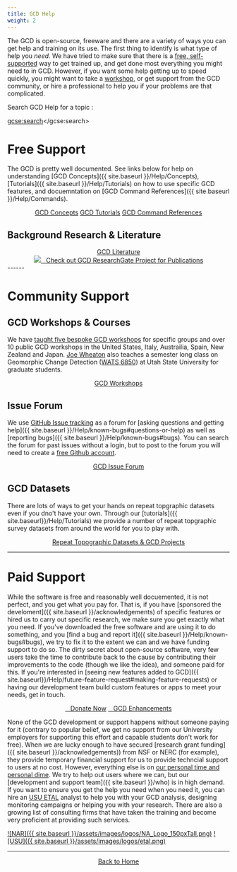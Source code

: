 ```yaml
---
title: GCD Help
weight: 2
---
```


The GCD is open-source, freeware and there are a variety of ways you can get help and training on its use. The first thing to identify is what type of help you *need*. We have tried to make sure that there is a [free, self-supported](#free-support) way to get trained up, and get done most everything you might need to in GCD.  However, if you want some help getting up to speed quickly, you might want to take a [workshop](#gcd-workshops--courses), or get support from the GCD community, or hire a professional to help you if your problems are that complicated. 



<i class="fa fa-search"></i> Search GCD Help for a topic :

<script>
  (function() {
    var cx = '005613647516835018162:6gbqoioaqk8';
    var gcse = document.createElement('script');
    gcse.type = 'text/javascript';
    gcse.async = true;
    gcse.src = 'https://cse.google.com/cse.js?cx=' + cx;
    var s = document.getElementsByTagName('script')[0];
    s.parentNode.insertBefore(gcse, s);
  })();
</script>
<gcse:search></gcse:search>

# Free Support

The GCD is pretty well documented. See links below for help on understanding [GCD Concepts]({{ site.baseurl }}/Help/Concepts), [Tutorials]({{ site.baseurl }}/Help/Tutorials) on how to use specific GCD features, and docuemntation on [GCD Command References]({{ site.baseurl }}/Help/Commands).
<div align="center">
	<a class="hollow button" href="{{ site.baseurl }}/Help/Concepts"><i class="fa fa-lightbulb-o"></i>  GCD Concepts</a>  
    <a class="hollow button" href="{{ site.baseurl }}/Help/Tutorials"><i class="fa fa-youtube"></i>  GCD Tutorials</a>  
     <a class="hollow button" href="{{ site.baseurl }}/Help/Commands"><i class="fa fa-terminal"></i>  GCD Command References</a>  

</div>


## Background Research & Literature

<div align="center">
	        <a class="hollow button" href="{{ site.baseurl }}/Help/Workshops/syllabus/text-readings"><i class="fa fa-book"></i>  GCD Literature</a>  
	<br>
	<a class="hollow button" href="https://www.researchgate.net/project/Geomorphic-Change-Detection" ><img src="{{ site.baseurl }}/assets/images/icons/ResearchGate_Icon.png">&nbsp;&nbsp; Check out GCD ResearchGate Project for Publications</a>
</div>
------

# Community Support

## GCD Workshops & Courses

We have [taught five bespoke GCD workshops](http://www.joewheaton.org/workshops.html) for specific groups and over 10 public GCD workshops in the United States, Italy, Austrailia, Spain, New Zealand and Japan.  [Joe Wheaton](http://joewheaton.org) also teaches a semester long class on Geomorphic Change Detection ([WATS 6850](http://catalog.usu.edu/preview_course_nopop.php?catoid=12&coid=93001)) at Utah State University for graduate students. 
<div align="center">
        <a class="hollow button" href="{{ site.baseurl }}/Help/Workshops"><i class="fa fa-graduation-cap"></i>  GCD Workshops</a>  
</div>

## Issue Forum 

We use [GitHub Issue tracking](https://github.com/Riverscapes/gcd/issues) as a forum for [asking questions and getting help]({{ site.baseurl }}/Help/known-bugs#questions-or-help) as well as [reporting bugs]({{ site.baseurl }}/Help/known-bugs#bugs). You can search the forum for past issues without a login, but to post to the forum you will need to create a [free Github account](https://github.com/join).

<div align="center">
        <a class="hollow button" href="https://github.com/Riverscapes/gcd/issues"><i class="fa fa-github"></i>  GCD Issue Forum</a>  
</div>


## GCD Datasets

There are lots of ways to get your hands on repeat topgraphic datasets even if you dno't have your own. Through our [tutorials]({{ site.baseurl}}/Help/Tutorials) we provide a number of repeat topgraphic survey datasets from around the world for you to play with. 

<div align="center">
	<a class="hollow button" href="{{ site.baseurl}}/Help/example-data-sets.html" ><i class="fa fa-database"></i> Repeat Topographic Datasets & GCD Projects</a>

</div>

------

# Paid Support

While the software is free and reasonably well docuemented, it is not perfect, and you get what you pay for. That is, if you have [sponsored the develoment]({{ site.baseurl }}/acknowledgements) of specific features or hired us to carry out specific research, we make sure you get exactly what you need. If you've downloaded the free software and are using it to do something, and you [find a bug and report it]({{ site.baseurl }}/Help/known-bugs#bugs), we try to fix it to the extent we can and we have funding support to do so. The dirty secret about open-source software, very few users take the time to contribute back to the cause by contributing their improvements to the code (though we like the idea), and someone paid for this.  If you're interested in [seeing new features added to GCD]({{ site.baseurl}}/Help/future-feature-request#making-feature-requests) or having our development team build custom features or apps to meet your needs, get in touch. 


<div align="center">
	<a class="button success" href="{{ site.baseurl}}/Help/future-feature-request#want-to-donate-to-the-cause" ><i class="fa fa-paypal"></i>&nbsp;&nbsp; Donate Now</a>
	<a class="hollow button" href="{{ site.baseurl}}/Help/future-feature-request#making-feature-requests" ><i class="fa fa-lightbulb-o"></i>&nbsp;&nbsp;  GCD Enhancements</a>
</div>

None of the GCD development or support happens without someone paying for it (contrary to popular belief, we get no support from our University employers for supporting this effort and capable students don't work for free). When we are lucky enough to have secured [research grant funding]({{ site.baseurl }}/acknowledgements)) from NSF or NERC (for example), they provide temporary financial support for us to provide techncial support to users at no cost. However, everything else is on [our personal time and personal dime](http://127.0.0.1:4001/who.html).  We try to help out users where we can, but our  [development and support team]({{ site.baseurl }}/who)  is in high demand.  If you want to ensure you get the help you need when you need it, you can  hire an [USU ETAL](http://etal.joewheaton.org)  analyst to help you with your GCD analysis, designing monitoring campaigns or helping you with your research. There are also a growing list of consulting firms that have taken the training and become very proficient at providing such services.

[![NAR]({{ site.baseurl }}/assets/images/logos/NA_Logo_150pxTall.png)](http://northarrowresearch.com/)
[![USU]({{ site.baseurl }}/assets/images/logos/etal.png)](http://etal.joewheaton.org)

------
<div align="center">
    <a class="hollow button" href="{{ site.baseurl }}/"><i class="fa fa-chevron-circle-left"></i>  Back to Home </a>  
</div>